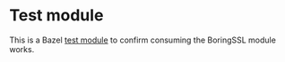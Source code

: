 # Test module

This is a Bazel
[test module](https://github.com/bazelbuild/bazel-central-registry/tree/main/docs#test-module)
to confirm consuming the BoringSSL module works.

